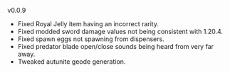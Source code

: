 v0.0.9

- Fixed Royal Jelly item having an incorrect rarity.
- Fixed modded sword damage values not being consistent with 1.20.4.
- Fixed spawn eggs not spawning from dispensers.
- Fixed predator blade open/close sounds being heard from very far away.
- Tweaked autunite geode generation.